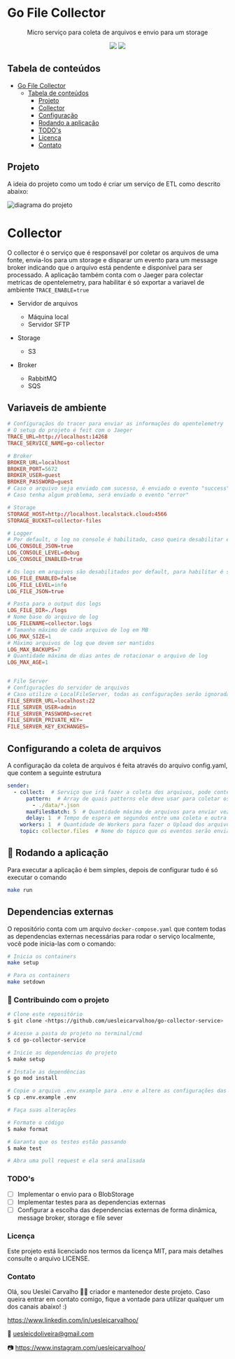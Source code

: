 # Go File Collector

<p align="center">Micro serviço para coleta de arquivos e envio para um storage</p>

<p align="center">
<img src="https://img.shields.io/static/v1?label=License&message=MIT&color=7159c1&plastic"/>
<img src="https://img.shields.io/static/v1?label=Version&message=0.0.0&color=7159c1&plastic"/>
</p>

## Tabela de conteúdos

- [Go File Collector](#go-file-collector)
  - [Tabela de conteúdos](#tabela-de-conteúdos)
    - [Projeto](#projeto)
    - [Collector](#collector)
    - [Configuração](#variaveis-de-ambiente)
    - [Rodando a aplicação](#rodando-a-aplicação)
    - [TODO's](#todos)
    - [Licença](#licença)
    - [Contato](#contato)

## Projeto

A ideia do projeto como um todo é criar um serviço de ETL como descrito abaixo:

![diagrama do projeto](diagram.drawio.png)

# Collector

O collector é o serviço que é responsavél por coletar os arquivos de uma fonte, envia-los para um storage e disparar um evento para um message broker indicando que o arquivo está pendente e disponível para ser processado.
A aplicação também conta com o Jaeger para colectar metricas de opentelemetry, para habilitar é só exportar a variavel de ambiente `TRACE_ENABLE=true`

- Servidor de arquivos
  - Máquina local
  - Servidor SFTP

- Storage
  - S3

- Broker
  - RabbitMQ
  - SQS

## Variaveis de ambiente

```conf
# Configuraçãos do tracer para enviar as informações do opentelemetry
# O setup do projeto é feit com o Jaeger
TRACE_URL=http://localhost:14268
TRACE_SERVICE_NAME=go-collector

# Broker
BROKER_URL=localhost
BROKER_PORT=5672
BROKER_USER=guest
BROKER_PASSWORD=guest
# Caso o arquivo seja enviado com sucesso, é enviado o evento "success"
# Caso tenha algum problema, será enviado o evento "error"

# Storage
STORAGE_HOST=http://localhost.localstack.cloud:4566
STORAGE_BUCKET=collector-files

# Logger
# Por default, o log no console é habilitado, caso queira desabilitar é só exposrtar a variavel de ambiente
LOG_CONSOLE_JSON=true
LOG_CONSOLE_LEVEL=debug
LOG_CONSOLE_ENABLED=true

# Os logs em arquivos são desabilitados por default, para habilitar é só exportar a variavel de ambiente
LOG_FILE_ENABLED=false
LOG_FILE_LEVEL=info
LOG_FILE_JSON=true

# Pasta para o output dos logs
LOG_FILE_DIR=./logs
# Nome base do arquivo de log
LOG_FILENAME=collector.logs
# Tamanho máximo de cada arquivo de log em MB
LOG_MAX_SIZE=1
# Máximo arquivos de log que devem ser mantidos
LOG_MAX_BACKUPS=7
# Quantidade máxima de dias antes de rotacionar o arquivo de log
LOG_MAX_AGE=1


# File Server
# Configurações do servidor de arquivos
# Caso utilize o LocalFileServer, todas as configurações serão ignoradas.
FILE_SERVER_URL=localhost:22
FILE_SERVER_USER=admin
FILE_SERVER_PASSWORD=secret
FILE_SERVER_PRIVATE_KEY=
FILE_SERVER_KEY_EXCHANGES=
```

## Configurando a coleta de arquivos

A configuração da coleta de arquivos é feita através do arquivo config.yaml, que contem a seguinte estrutura

```yaml
sender:
  - collect:  # Serviço que irá fazer a coleta dos arquivos, pode conter quantos quiser
      pattern:  # Array de quais patterns ele deve usar para coletar os arquivos, diretorios serão ignorados
        - ./data/*.json
      maxFilesBatch: 5  # Quantidade máxima de arquivos para enviar vez, caso seja 0 envia todos os arquivos
      delay: 1  # Tempo de espera em segundos entre uma coleta e outra
    workers: 1  # Quantidade de Workers para fazer o Upload dos arquivos para o Storage
    topic: collector.files  # Nome do tópico que os eventos serão enviados, eles não são gerados pelo serviço
```

## 🎲 Rodando a aplicação

Para executar a aplicação é bem simples, depois de configurar tudo é só executar o comando

```bash
make run
```

## Dependencias externas

O repositório conta com um arquivo `docker-compose.yaml` que contem todas as dependencias externas necessárias para rodar o serviço localmente, você pode inicia-las com o comando:

```bash
# Inicia os containers
make setup

# Para os containers
make setdown
```

### 🎲 Contribuindo com o projeto

```bash
# Clone este repositório
$ git clone <https://github.com/uesleicarvalhoo/go-collector-service>

# Acesse a pasta do projeto no terminal/cmd
$ cd go-collector-service

# Inicie as dependencias do projeto
$ make setup

# Instale as dependências
$ go mod install

# Copie o arquivo .env.example para .env e altere as configurações das variaveis para as suas configurações
$ cp .env.example .env

# Faça suas alterações

# Formate o código
$ make format

# Garanta que os testes estão passando
$ make test

# Abra uma pull request e ela será analisada
```

### TODO's

- [ ] Implementar o envio para o BlobStorage
- [ ] Implementar testes para as dependencias externas
- [ ] Configurar a escolha das dependencias externas de forma dinâmica, message broker, storage e file sever

### Licença

Este projeto está licenciado nos termos da licença MIT, para mais detalhes consulte o arquivo LICENSE.

### Contato

Olá, sou Ueslei Carvalho 👋🏻 criador e mantenedor deste projeto. Caso queira entrar em contato comigo, fique a vontade para utilizar qualquer um dos canais abaixo! :)

<https://www.linkedin.com/in/uesleicarvalhoo/>

📧 uesleicdoliveira@gmail.com

📷 <https://www.instagram.com/uesleicarvalhoo/>

